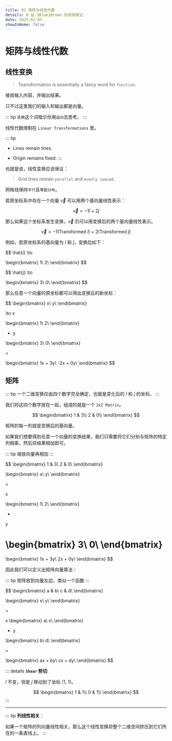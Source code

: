 ```yaml
---
title: 03 矩阵与线性代数
details: B 站 3Blue1Brown 的视频笔记
date: 2025-02-03
showInHome: false
---
```


# 矩阵与线性代数

## 线性变换

> Teansformation is essentially a fancy word for `function`.

接收输入内容，并输出结果。

只不过这里我们的输入和输出都是向量。

::: tip
`变换`这个词暗示你用`运动`去思考。
:::

线性代数限制在 `Linear Transformations` 里。

::: tip

- Lines remain lines.

- Origin remains fixed.
:::

也就是说，线性变换应该保证：

> Grid lines remain `parallel` and `evenly spaced`.

网格线保持`平行`且`等距分布`。

若原坐标系中存在一个向量 $\vec{v}$ 可以用两个基向量线性表示：

$$
\vec{v} = -1 \hat{i} + 2 \hat{j}
$$

那么如果这个坐标系发生变换，$\vec{v}$ 仍可以用变换后的两个基向量线性表示。

$$
\vec{v} = -1 (\text{Transformed }\hat{i}) + 2 (\text{Transformed }\hat{j})
$$

例如，若原坐标系的基向量为 $\hat{i}$ 和 $\hat{j}$，变换后如下：

$$
\hat{i} \to

\begin{bmatrix}
    1\\
    2\\
\end{bmatrix}
$$

$$
\hat{j} \to

\begin{bmatrix}
    3\\
    0\\
\end{bmatrix}
$$

那么任意一个向量的原坐标都可以得出变换后的新坐标：

$$
\begin{bmatrix}
    x\\
    y\\
\end{bmatrix}

\to x

\begin{bmatrix}
    1\\
    2\\
\end{bmatrix}

+ y

\begin{bmatrix}
    3\\
    0\\
\end{bmatrix}

=

\begin{bmatrix}
    1x + 3y\\
    -2x + 0y\\
\end{bmatrix}
$$

## 矩阵

::: tip
一个二维变换仅由四个数字完全确定，也就是变化后的 $\hat{i}$ 和 $\hat{j}$ 的坐标。
:::

我们将这四个数字放在一起，组成的就是一个 `2x2 Matrix`。

$$
\begin{bmatrix}
    1 & 3\\
    2 & 0\\
\end{bmatrix}
$$

矩阵的每一列就是变换后的基向量。

如果我们想要得到任意一个向量的变换结果，我们只需要将它们分别与矩阵的特定列相乘，然后将结果相加即可。

::: tip
缩放向量再相加
:::

$$
\begin{bmatrix}
    1 & 3\\
    2 & 0\\
\end{bmatrix}

\begin{bmatrix}
    x\\
    y\\
\end{bmatrix}

=

x

\begin{bmatrix}
    1\\
    2\\
\end{bmatrix}

+
y

\begin{bmatrix}
    3\\
    0\\
\end{bmatrix}
=

\begin{bmatrix}
    1x + 3y\\
    2x + 0y\\
\end{bmatrix}
$$

因此我们可以定义出矩阵向量乘法：

::: tip
矩阵放到向量左边，类似一个函数
:::

$$
\begin{bmatrix}
    a & b\\
    c & d\\
\end{bmatrix}

\begin{bmatrix}
    x\\
    y\\
\end{bmatrix}

=

x \begin{bmatrix}
    a\\
    c\\
\end{bmatrix}

+ y

\begin{bmatrix}
    b\\
    d\\
\end{bmatrix}

=

\begin{bmatrix}
    ax + by\\
    cx + dy\\
\end{bmatrix}
$$

::: details
**`Shear` 剪切**:

$\hat{i}$ 不变，但是 $\hat{j}$ 移动到了坐标 (1, 1)。

$$
\begin{bmatrix}
    1 & 1\\
    0 & 1\\
\end{bmatrix}
$$
:::

---

::: tip
**列线性相关**：

如果一个矩阵的列向量线性相关，那么这个线性变换将整个二维空间挤压到它们所在的一条直线上。
:::

